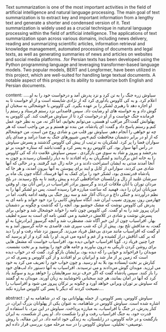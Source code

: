 Text summarization is one of the most important activities in the field of artificial intelligence and natural language processing. The main goal of text summarization is to extract key and important information from a lengthy text and generate a shorter and condensed version of it. Text summarization is widely used as a crucial technique in natural language processing within the field of artificial intelligence. The applications of text summarization span across various domains, including news delivery, reading and summarizing scientific articles, information retrieval and knowledge management, automated processing of documents and legal texts, as well as generating summaries of news and articles on websites and social media platforms.
.for Persian texts has been developed using the Python programming language and leveraging transformer-based language models. Two popular models, BERT and Longformer, have been utilized in this project, which are well-suited for handling large textual documents. A notable aspect of this project is its ability to summarize both English and Persian documents.

content: 
.....سیاوش زره جنگ را به تن کرد و نزد پدرش آمد و درخواست خود را به او اعلام کرد. و به کی کاووس یادآوری کرد که  از نژادی شایسته است و از او خواست تا به او اجازه دهد تا رهبری لشکر را بر عهده بگیرد. کی کاووس با خوشحالی به سخنان او گوش داد و به خواسته های او رضایت داد. سپس قاصدانی نزد رستم فرستاد و رستم را فرمانده جنگ خواست و از او درخواست کرد تا از سیاوش مراقبت کند. کی کاووس به پهلوانش گفت:اگر مراقب او هستی، می‌توانم بخوابم، اما اگر نه، من به نظر خود عمل کنم.و رستم پاسخ داد و گفت: ای پادشاه، من بنده تو هستم و بر من واجب است که هر چه تو خواهی را انجام دهم. سیاوش نور قلب من و شادی روح من است، من خوشحالم که از او در برابر دشمنان محافظت کنم.»پس شیپورهای جنگ به صدا درآمد و صدای پای سواران فضا را پر کرد. لشکریان به ترتیب از پیش کی کاووس گذشتند و پسرش سیاوش در رأس آنها سوار بود. کی کاووس رو به پسر کرد و گفت:باشد که ستاره خوبت بر تو بدرخشد و پیروز و شاد به سوی من بازگردی .
سپس سیاوش علامت داد که کی کاووس را به خانه اش برگردانند و لشگریان به راه افتادند تا به دیار زابلستان رسیدند.و چون به آنجا آمدند مدتی به ایشان استراحت دادند و در خانه زال عید گرفتند. و در حالی که آنها شادی می کردند، سوارانی از کابل و ایند برای پیوستن به آنها بیرون آمدند، و هر جا که پادشاه قدرتمندی بود، لشکر خود را برای کمک به آنها فرستاد. آنگاه چون یک ماه بر سرشان غلتید از زال و زابلستان خداحافظی کرده و پیش رفتند تا به بلخ رسیدند. در بلخ مردان توران با آنان ملاقات کردند و گرسیوز برادر افراسیاب در رأس آنان بود. او وقتی میزبانان ایران را دید، فهمید که ساعت مبارزه فرا رسیده است. پس دو لشکر آنها را به نظم درآوردند و جنگی داغ و دردناک آغاز شد و سه روز جنگ بی وقفه ادامه یافت، اما در چهارمین روز، پیروزی نصیب ایران شد. آنگاه سیاوش کاتبی را نزد خود خواند و نامه ای به پدرش کی کاووس نوشت که مشک خوشبو بود. آنچه را که گذشت و چگونه بر دشمنان ایران پیروز شد را به او گفت. کی کاووس چون نامه را خواند خوشحال شد و جوابی برای پسرش نوشت و شادی در کلامش درخشید و می گفتی نامه ای است به سبزه لطیف بهار.
افراسیاب چون از این خبر آگاه شد، مضطرب شد و آنچه گرسیوز (برادرش) به او گفت، به مذاقش تلخ بود. پیش از آن که شب سپری شد، قاصدی به خانه گرسیوز آمد و به او گفت که افراسیاب مانند مردی بی‌عقل فریاد می‌زند. گرسیوز نزد شاه رفت و او را دید که بر کف اتاقش دراز کشیده و از غم و اندوه می غرید. او را بلند کرد و از او پرسید که چرا چنین فریاد زد. گویا افراسیاب خوابی دیده بود.
افراسیاب خواست که مشعل هایی برای روشن کردن تاریکی به درون بیاورند و جامه های خود را پوشید و بر تخت نشست. موبدان را فراخواند و خوابی را که دیده بود، برایشان بازگو کرد. گفت که در خواب دیده است که زمین پر از مار شد و ایرانیان بر او افتادند و از کی کاووس و پسری که در کنارش بر تخت ایستاده بود بلا به او رسید. و چون خواب خود را تعریف می کرد به خود می لرزید.
موبدان گوش می‌دادند و می ترسیدند. افراسیاب به آنها دستور داد لب‌های خود را باز کنند. سپس پادشاه گفت که اگر حرف نزنند سرهایشان را خواهد برید و سوگند یاد کرد که آنها در امان بمانند، هر چند سخنانی ناخوشایند به زبان آورند. موبدان به او گفتند که سیاوش بر توران ویرانی خواهد آورد و چگونه بر ترکان پیروز می شود و افراسیاب را نصیحت کردند که دیگر با پسر کی کاووس مبارزه نکند….

abstract :
سیاوش کاووس، پسر کاووس، از جمله پهلوانانی بود که در شاهنامه به او اشاره شده است. سیاوش کاووس در شاهنامه، به عنوان یکی از پهلوانان بزرگ ایران، در کنار پدرش، در جنگ با افراسیاب، به مبارزه پرداخت. سیاوش در این نبرد، با استفاده از قدرت خود، به جنگ افراسياب رفت و او را شکست داد. او پس از شکست، به ایران بازگشت و در خانه کاووس، در زابلستان، به زندگی خود ادامه داد. در این مقاله، با روش توصیفی- تحلیلی، سیاوش کاووس را در سه مرحله مورد بررسی قرار داده ایم.
